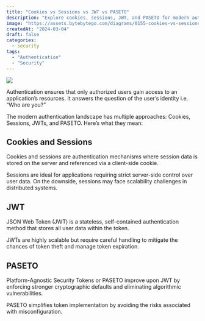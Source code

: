 ```yaml
---
title: "Cookies vs Sessions vs JWT vs PASETO"
description: "Explore cookies, sessions, JWT, and PASETO for modern authentication."
image: "https://assets.bytebytego.com/diagrams/0155-cookies-vs-sessions-vs-jwt-vs-paseto.png"
createdAt: "2024-03-04"
draft: false
categories:
  - security
tags:
  - "Authentication"
  - "Security"
---
```


![](https://assets.bytebytego.com/diagrams/0155-cookies-vs-sessions-vs-jwt-vs-paseto.png)

Authentication ensures that only authorized users gain access to an application’s resources. It answers the question of the user’s identity i.e. “Who are you?”

The modern authentication landscape has multiple approaches: Cookies, Sessions, JWTs, and PASETO. Here’s what they mean:

## Cookies and Sessions

Cookies and sessions are authentication mechanisms where session data is stored on the server and referenced via a client-side cookie.

Sessions are ideal for applications requiring strict server-side control over user data. On the downside, sessions may face scalability challenges in distributed systems.

## JWT

JSON Web Token (JWT) is a stateless, self-contained authentication method that stores all user data within the token.

JWTs are highly scalable but require careful handling to mitigate the chances of token theft and manage token expiration.

## PASETO

Platform-Agnostic Security Tokens or PASETO improve upon JWT by enforcing stronger cryptographic defaults and eliminating algorithmic vulnerabilities.

PASETO simplifies token implementation by avoiding the risks associated with misconfiguration.
